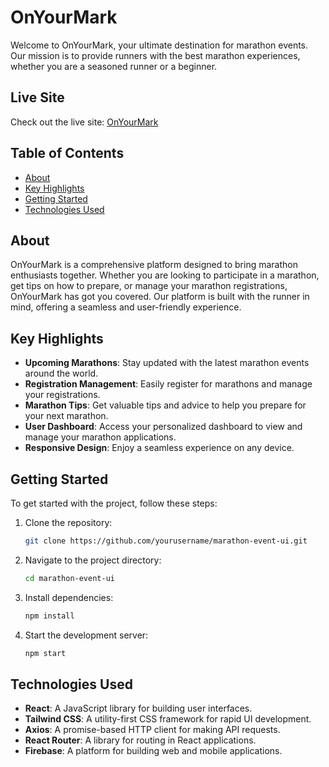 # OnYourMark

Welcome to OnYourMark, your ultimate destination for marathon events. Our mission is to provide runners with the best marathon experiences, whether you are a seasoned runner or a beginner.

## Live Site

Check out the live site: [OnYourMark](https://marathon-event.web.app/)

## Table of Contents

-   [About](#about)
-   [Key Highlights](#key-highlights)
-   [Getting Started](#getting-started)
-   [Technologies Used](#technologies-used)

## About

OnYourMark is a comprehensive platform designed to bring marathon enthusiasts together. Whether you are looking to participate in a marathon, get tips on how to prepare, or manage your marathon registrations, OnYourMark has got you covered. Our platform is built with the runner in mind, offering a seamless and user-friendly experience.

## Key Highlights

-   **Upcoming Marathons**: Stay updated with the latest marathon events around the world.
-   **Registration Management**: Easily register for marathons and manage your registrations.
-   **Marathon Tips**: Get valuable tips and advice to help you prepare for your next marathon.
-   **User Dashboard**: Access your personalized dashboard to view and manage your marathon applications.
-   **Responsive Design**: Enjoy a seamless experience on any device.

## Getting Started

To get started with the project, follow these steps:

1. Clone the repository:
    ```sh
    git clone https://github.com/yourusername/marathon-event-ui.git
    ```
2. Navigate to the project directory:
    ```sh
    cd marathon-event-ui
    ```
3. Install dependencies:
    ```sh
    npm install
    ```
4. Start the development server:
    ```sh
    npm start
    ```

## Technologies Used

-   **React**: A JavaScript library for building user interfaces.
-   **Tailwind CSS**: A utility-first CSS framework for rapid UI development.
-   **Axios**: A promise-based HTTP client for making API requests.
-   **React Router**: A library for routing in React applications.
-   **Firebase**: A platform for building web and mobile applications.
